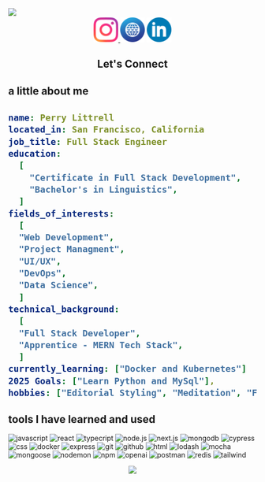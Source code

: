 <img src="https://capsule-render.vercel.app/api?type=waving&color=auto&height=225&section=header&text=Welcome!%20&fontSize=80" />

<div style="text-align: center;">
  <a 
    href="https://www.instagram.com/gemcrate/">
      <img height="50" src="index.html/images/insta-icon.png" alt="Instagram Icon">
  </a>

  <a>
  <img height="50" src="index.html/images/2357363_circle_gradient_high quality_social_social media_icon copy.png">
  </a>
  <a 
    href="https://www.linkedin.com/in/perrylittrell/">
      <img height="50" src="index.html/images/linkedin_icon copy.png">
  </a>
</div>
  <h2 align="center">Let's Connect</h2>

<h2>a little about me<h2>

```yaml
name: Perry Littrell
located_in: San Francisco, California
job_title: Full Stack Engineer
education:
  [
    "Certificate in Full Stack Development",
    "Bachelor's in Linguistics",
  ]
fields_of_interests:
  [
  "Web Development",
  "Project Managment",
  "UI/UX",
  "DevOps",
  "Data Science",
  ]
technical_background:
  [
  "Full Stack Developer",
  "Apprentice - MERN Tech Stack",
  ]
currently_learning: ["Docker and Kubernetes"]
2025 Goals: ["Learn Python and MySql"],
hobbies: ["Editorial Styling", "Meditation", "Fermenting"]

```

<h2>tools I have learned and used</h2>
<p>
<img src="https://cdn.jsdelivr.net/gh/devicons/devicon@latest/icons/javascript/javascript-original.svg" alt="javascript" width="45" height="45"/>
<img src="https://cdn.jsdelivr.net/gh/devicons/devicon@latest/icons/react/react-original-wordmark.svg" alt="react" width="45" height="45" />
<img src="https://cdn.jsdelivr.net/gh/devicons/devicon@latest/icons/typescript/typescript-original.svg" alt="typecript" width="45" height="45" />
<img src="https://cdn.jsdelivr.net/gh/devicons/devicon@latest/icons/nodejs/nodejs-plain-wordmark.svg" alt="node.js" width="45" height="45"/>
<img src="https://cdn.jsdelivr.net/gh/devicons/devicon@latest/icons/nextjs/nextjs-original.svg" alt="next.js" width="45" height="45"/>
<img src="https://cdn.jsdelivr.net/gh/devicons/devicon@latest/icons/mongodb/mongodb-original-wordmark.svg" alt="mongodb" width="45" height="45"/>
<img src="https://cdn.jsdelivr.net/gh/devicons/devicon@latest/icons/cypressio/cypressio-original.svg" alt="cypress" width="45" height="45"/>
<img src="https://cdn.jsdelivr.net/gh/devicons/devicon@latest/icons/css3/css3-original.svg" alt="css" width="45" height="45"/>   
<img src="https://cdn.jsdelivr.net/gh/devicons/devicon@latest/icons/docker/docker-plain-wordmark.svg" alt="docker" width="45" height="45"/>
<img src="https://cdn.jsdelivr.net/gh/devicons/devicon@latest/icons/express/express-original-wordmark.svg" alt="express" width="45" height="45"/>
<img src="https://cdn.jsdelivr.net/gh/devicons/devicon@latest/icons/git/git-plain-wordmark.svg" alt="git" width="45" height="45"/>
<img src="https://cdn.jsdelivr.net/gh/devicons/devicon@latest/icons/github/github-original-wordmark.svg" alt="github" width="45" height="45"/>
<img src="https://cdn.jsdelivr.net/gh/devicons/devicon@latest/icons/html5/html5-plain-wordmark.svg" alt="html" width="45" height="45"/>
<img src="https://cdn.jsdelivr.net/gh/devicons/devicon@latest/icons/lodash/lodash-original.svg" alt="lodash" width="45" height="45"/>
<img src="https://cdn.jsdelivr.net/gh/devicons/devicon@latest/icons/mocha/mocha-original.svg" alt="mocha" width="45" height="45"/>
<img src="https://cdn.jsdelivr.net/gh/devicons/devicon@latest/icons/mongoose/mongoose-original-wordmark.svg" alt="mongoose" width="45" height="45"/>
<img src="https://cdn.jsdelivr.net/gh/devicons/devicon@latest/icons/nodemon/nodemon-original.svg" alt="nodemon" width="45" height="45"/>
<img src="https://cdn.jsdelivr.net/gh/devicons/devicon@latest/icons/npm/npm-original-wordmark.svg"alt="npm" width="45" height="45"/>
<img src="https://cdn.jsdelivr.net/gh/devicons/devicon@latest/icons/openapi/openapi-line-wordmark.svg" alt="openai" width="45" height="45"/>
<img src="https://cdn.jsdelivr.net/gh/devicons/devicon@latest/icons/postman/postman-original.svg" alt="postman" width="45" height="45"/>
<img src="https://cdn.jsdelivr.net/gh/devicons/devicon@latest/icons/redis/redis-plain-wordmark.svg" alt="redis" width="45" height="45"/>
<img src="https://cdn.jsdelivr.net/gh/devicons/devicon@latest/icons/tailwindcss/tailwindcss-original.svg" alt="tailwind" width="45" height="45"/>
</p>
<p align="center">
  <img src="https://capsule-render.vercel.app/api?type=waving&color=gradient&height=120&section=footer"/>
</p>

